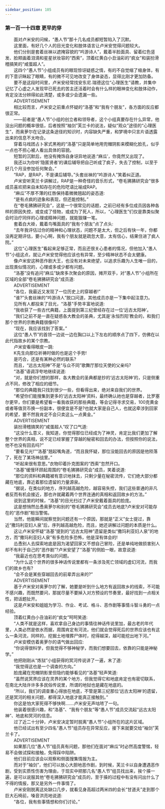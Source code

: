 ```yaml
---
sidebar_position: 105
---
```

### 第一百一十四章 更早的穿  


　　面对卢米安的问候，“愚人节”那十几名成员都短暂陷入了沉默。  
　　这里面，有好几个人的目光变化和肢体语言让卢米安觉得问题较大。  
　　他们分别是套着丝袜以遮掩容貌的“吟游诗人”，戴着半脸面具、留着红色竖发、脸颊画着泪滴和星星状妆容的“西索”，顶着红黄白小丑油彩的“疯女”和装扮滑稽搞笑的“咸蛋超人”。  
　　这四个“愚人节”小组成员有的眼现惊讶疑惑之情，有的不自觉缩了缩身体，有的下意识眯起了眼睛，有的微不可见地改变了身体姿态，显得比刚才更加防备。  
　　要不是这段时间里，卢米安经常找安东尼.瑞德这位“心理医生”请教，并集中记忆了心虚之人发现早已死去的苦主还活着时会有什么样的眼神变化和肢体动作，肯定没法分辨得如此清楚，或多或少会遗漏一些。  
　　ADVERTISEMENT  
　　相比较而言，卢米安之前重点怀疑的“洛基”和“我有个朋友”，各方面的反应都很正常。  
　　——前者是“愚人节”小组的创立者和领导者，这个小组真要存在什么异常，他没出问题的概率很低，后者按照“袖剑”芙兰卡的说法，疑似“观众”途径的“心理医生”，而奥萝尔在记录这条途径的知识时，内容缺失严重，和梦境中只言片语透露出来的信息不太吻合。  
　　穿着马戏团占卜家式黑袍的“洛基”只是简单地用兜帽阴影来模糊化脸孔，似乎一点也不担心被人看出具体的容貌。  
　　短暂的沉默后，他没有掩饰自身讶异地说道:“麻瓜’，你竟然又出现了。  
　　我还以为你听‘隐匿贤者’的课后辅导把自己听成了疯子，失去了控制，以至于好几个月没参加任何聚会。”  
　　“RAP，是RAP，不是课后辅导。”头套丝袜的“吟游诗人”笑着纠正道。  
　　卢米安听芙兰卡讲解过，RAP是一种奇怪的音乐形式，“卷毛狒狒研究会”很多成员喜欢把来自未知存在的危险呓语比喻成RAP。  
　　“麻瓜”不厚不薄的红唇保持着微微翘起的姿态道:  
　　“是有点疯的迹象和表现，但还能控制。”  
　　在“卷毛狒狒研究会”，这是一个很常见的话题，之前已经有多位成员因各种各样的原因失控，或变成了怪物，或成为了死人，所以，“心理医生”们仅是靠类似聚会时治疗同伴的心理或精神问题，就能狠赚一笔。  
　　套着白大褂，戴着鸟嘴面具的“我有个朋友”点了点头:  
　　“去年我评估过你的精神和心理状态，问题不是太大，但之后有快一年，你都没再定期评估，要小心啊，我有个朋友就是疏忽大意，太有信心，结果住进了疯人院。”  
　　这位“心理医生”看起来足够正常，而且还很关心患者的情况，但他加入“愚人节”小组这点，就让卢米安觉得他应该也有异常，至少精神状态不会太健康。  
　　像卢米安这种恶作剧大王，也没有对未来绝望，以追求乐趣为人生唯一目的，出现类似情况的，心理或多或少都有问题。  
　　“洛基”没有追问“麻瓜”缺席多次聚会的原因，摊开双手，对“愚人节”小组所在区域的全部“卷毛狒狒研究会”成员道:  
　　ADVERTISEMENT  
　　“各位，我最近又发现了一位历史上的穿越者!”  
　　“谁?”头套丝袜的“吟游诗人”脱口问道，其他成员亦是一下集中起注意力。  
　　见所有人都投来了目光，“洛基”手势丰富地说道:  
　　“我收获了一些古代典籍，上面提到第三纪曾经存在过一位‘远古太阳神’。  
　　“我们之前不是一直在疑惑各大教会的圣典，尤其是‘永恒烈阳’教会的，和我们那个世界的宗教典籍很像吗?  
　　“现在，我应该找到了答案。”  
　　这位“愚人节”的首领一边说一边在胸口以上下左右的顺序点了四下，仿佛在以此代指故乡的某个宗教。  
　　卢米安看得眼皮一跳:  
　　K先生向那位祈祷时做的也是这个手势!  
　　是巧合，还是有某种必然的联系?  
　　而且，“远古太阳神”不是“与众不同”歌舞厅那位天使的父亲吗?  
　　“洛基”语调浮夸地继续说道:  
　　“对，就是你们想的那样，各大教会的圣典都是抄的‘远古太阳神’的，只是侧重点不同，修改了相应的细节。  
　　“那位的典籍我只找到很少一些，但看得出来，绝对来自我们的世界。  
　　“希望你们能搜集到更多的‘远古太阳神’资料，最终确认祂也是穿越者，比罗塞尔更早，你们要是希望看一看我收获的那些典籍，等会记得寻求交易，100克黄金或者等值货币换一份副本，很便宜是不是?也就大家是自己人，也就这牵涉到回家的希望，要不然我肯定不会只卖这么一点黄金。”  
　　ADVERTISEMENT  
　　装扮滑稽搞笑的“咸蛋超人”叹了口气道:  
　　“这没什么意义，我知道，你觉得那位已经成为了神灵，肯定比我们更加了解整个世界的真相，说不定已经掌握了穿越的秘密和回去的办法，但按照你的说法，他不也没有回去吗?”  
　　“要看见光!”“洛基”翘起嘴角道，“而且我怀疑，那位没能回去的原因是他陨落了，死在了某场神战里。”  
　　“听起来很有意思。”衣物印着扑克图案的“西索”忽然开口。  
　　“洛基”缓慢环顾起周围的“卷毛狒狒研究会”成员，笑着说道:  
　　“那位的资料和典籍被有意识地抹去，只剩少量在秘密流传，它们绝大部分都藏在地底，靠近着那位遗留的力量源泉。  
　　“据说，在类似的地方，序列越高越危险，越容易失控，我们这些普通的非凡者反而有机会接近，那也许就藏着两个世界连通的真相和返回故乡的方法。”  
　　说到这里的时候，“洛基”的目光扫过了卢米安戴着面具的脸庞。  
　　这是想悄然怂恿奥萝尔和别的“卷毛狒狒研究会”成员去地底?卢米安对可能存在的“恶作剧”相当警惕。  
　　当然，他能瞬间就察觉到问题还有一个原因，那就是“正义”女士提过，靠近“撒玛利亚妇人泉”后，序列越高越危险，而且，她还讲解过问题的本质是什么。  
　　这让卢米安怀疑“洛基”提到的“远古太阳神”遗留是类似“撒玛利亚妇人泉”的地方，而“撒玛利亚妇人泉”有多危险多恐怖，他是深有体会的!  
　　怂恿别人去探索地底是因为渴望回家又不想自己冒险，还是单纯地做损害别人却不有利于自己的“恶作剧”?卢米安望了“洛基”的侧脸一眼，故意说道:  
　　“我最近也在思考类似的问题。  
　　“为什么这个世界的很多神话传说里都有一条涉及死亡领域的虚幻河流，而我们的故乡也有?  
　　“会不会是某些穿越回去的前辈弄出来的?”  
　　ADVERTISEMENT  
　　基于卢米安对奥萝尔的了解，她要是听到什么地方有返回故乡的线索，不可能不感兴趣，而既然要问，那就尽量不要掉入对方预设的节奏里，最好找到一点相关性，把话题扯开。  
　　这是卢米安和姐姐为学习、作业、考试、格斗、恶作剧等事情斗智斗勇的一点经验。  
　　顶着红黄白小丑油彩的“疯女”呵呵笑道:  
　　“人类不就是这样，喜欢拿自己身边的事情往神话传说里加，最古老的年代里，人类必然是依水而据，周围肯定有河流，他们就会觉得死后的世界应该也有这么一条河流，同样的，挖掘土地埋葬尸体时，挖得越深，越可能挖出地下河。”  
　　卢米安模仿着奥萝尔的语气做出回应:  
　　“你说得很科学，但我觉得不够神秘学，而我们想要回去，依靠的只能是神秘学。”  
　　他把刚刚从“炼狱”小组获得的冥河传说讲了一遍，末了道:  
　　“我觉得这也是一个调查的方向。”  
　　脸庞藏在兜帽阴影里但隐约能够看见的“洛基”轻声笑道:  
　　“虽然说冥界应该在灵界的某个地方，但我觉得它和地底肯定也有密切联系，在南北大陆许许多多民俗传说里，所谓的地狱也是藏在地底的。  
　　“所以，我们的调查重心得放在地底，不管是第三纪那位‘远古太阳神’的遗留，还是冥河的相关问题，都得深入地底才能真正接触到。”  
　　你这是怕大家死得不够快啊…….卢米安无声咕哝了一句。  
　　他装着很感兴趣，和“洛基”、“我有个朋友”等“愚人节”成员交流起“远古太阳神”、地底和冥河的信息。  
　　过了近二十分钟，卢米安决定暂时脱离“愚人节”小组所在的这片区域。  
　　他已经试出有至少四名“愚人节”组员存在异常反应，接下来就要交给“袖剑”芙兰卡了。  
　　ADVERTISEMENT  
　　如果那几位“愚人节”组员真有问题，那他们在面对“麻瓜”时必然高度警惕，轻易不会做试探和接触，免得踩中陷阱。  
　　他们目前应该会以观察和侧面搜集情报为主。  
　　而对于“袖剑”，他们可以放心大胆地恶作剧，到时候，芙兰卡以自身遭遇恶作剧，受到实质性伤害为理由，于现实中把那几名“愚人节”组员找出来，挨个揍一遍，是可以说服其他“卷毛狒狒研究会”成员的，至于揍的过程中有没有问出什么了不得的情报，那又是另外一件事情了。  
　　卢米安刚脱离这处缺口几步，就看见身高超过两米四的会长“甘道夫”走到那个巨大石椅前，嗓音洪亮地说道:  
　　“各位，我有些事情想和你们讨论。”  
